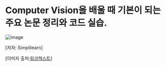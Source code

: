 

# Computer Vision을 배울 때 기본이 되는 주요 논문 정리와 코드 실습.

![image](https://user-images.githubusercontent.com/86671456/144835791-64019c96-21bc-4b2f-8e7e-6c8304bb95a4.png)

[저자: Simplilearn]

[이미지 출처:[링크텍스트](https://www.simplilearn.com/computer-vision-article)]
